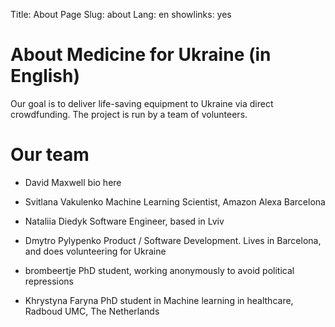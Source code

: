 Title: About Page
Slug: about
Lang: en
showlinks: yes

# About Medicine for Ukraine (in English)

Our goal is to deliver life-saving equipment to Ukraine via direct crowdfunding. The project is run by a team of volunteers.

# Our team

* David Maxwell 
  bio here
  
* Svitlana Vakulenko
  Machine Learning Scientist, Amazon Alexa Barcelona

* Nataliia Diedyk
  Software Engineer, based in Lviv

* Dmytro Pylypenko 
  Product / Software Development. Lives in Barcelona, and does volunteering for Ukraine

* brombeertje
  PhD student, working anonymously to avoid political repressions

* Khrystyna Faryna 
  PhD student in Machine learning in healthcare, Radboud UMC, The Netherlands